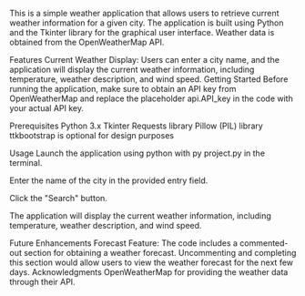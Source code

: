 
This is a simple weather application that allows users to retrieve current weather information for a given city. The application is built using Python and the Tkinter library for the graphical user interface. Weather data is obtained from the OpenWeatherMap API.

Features
Current Weather Display: Users can enter a city name, and the application will display the current weather information, including temperature, weather description, and wind speed.
Getting Started
Before running the application, make sure to obtain an API key from OpenWeatherMap and replace the placeholder api.API_key in the code with your actual API key.

Prerequisites
Python 3.x
Tkinter
Requests library
Pillow (PIL) library
ttkbootstrap is optional for design purposes

Usage
Launch the application using python with py project.py in the terminal.

Enter the name of the city in the provided entry field.

Click the "Search" button.

The application will display the current weather information, including temperature, weather description, and wind speed.

Future Enhancements
Forecast Feature: The code includes a commented-out section for obtaining a weather forecast. Uncommenting and completing this section would allow users to view the weather forecast for the next few days.
Acknowledgments
OpenWeatherMap for providing the weather data through their API.
